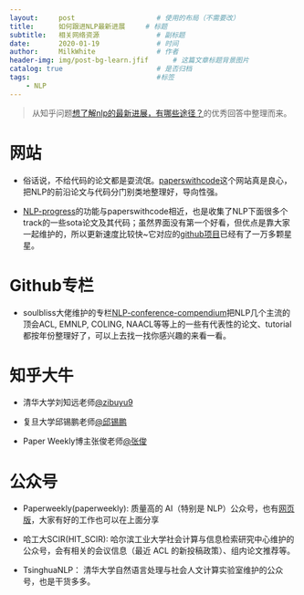 ```yaml
---
layout:     post                    # 使用的布局（不需要改）
title:      如何跟进NLP最新进展   	# 标题 
subtitle:   相关网络资源				# 副标题
date:       2020-01-19              # 时间
author:     MilkWhite               # 作者
header-img: img/post-bg-learn.jfif    	# 这篇文章标题背景图片
catalog: true                       # 是否归档
tags:                               #标签
    - NLP
---
```

>从知乎问题[想了解nlp的最新进展，有哪些途径？](https://www.zhihu.com/question/357128934)的优秀回答中整理而来。


# 网站
* 俗话说，不给代码的论文都是耍流氓。[paperswithcode](https://paperswithcode.com/area/natural-language-processing)这个网站真是良心，把NLP的前沿论文与代码分门别类地整理好，导向性强。


* [NLP-progress](https://nlpprogress.com/)的功能与paperswithcode相近，也是收集了NLP下面很多个track的一些sota论文及其代码；虽然界面没有第一个好看，但优点是靠大家一起维护的，所以更新速度比较快~它对应的[github项目](https://github.com/sebastianruder/NLP-progress)已经有了一万多颗星星。


# Github专栏
* soulbliss大佬维护的专栏[NLP-conference-compendium](https://github.com/soulbliss/NLP-conference-compendium)把NLP几个主流的顶会ACL, EMNLP, COLING, NAACL等等上的一些有代表性的论文、tutorial都按年份整理好了，可以上去找一找你感兴趣的来看一看。

# 知乎大牛
* 清华大学刘知远老师[@zibuyu9](https://www.zhihu.com/people/zibuyu9/activities)

* 复旦大学邱锡鹏老师[@邱锡鹏](https://www.zhihu.com/people/xpqiu/activities)

* Paper Weekly博主张俊老师[@张俊](zhihu.com/people/zhang-jun-87-61/activities)

# 公众号
* Paperweekly(paperweekly): 质量高的 AI（特别是 NLP）公众号，也有[网页版](http://www.paperweekly.site/)，大家有好的工作也可以在上面分享

* 哈工大SCIR(HIT_SCIR): 哈尔滨工业大学社会计算与信息检索研究中心维护的公众号，会有相关的会议信息（最近 ACL 的新投稿政策）、组内论文推荐等。

* TsinghuaNLP： 清华大学自然语言处理与社会人文计算实验室维护的公众号，也是干货多多。

